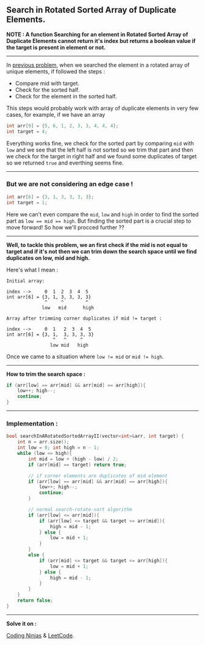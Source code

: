 ## Search in Rotated Sorted Array of Duplicate Elements.

**NOTE : A function Searching for an element in Rotated Sorted Array of Duplicate Elements cannot return it's index but returns a boolean value if the target is present in element or not.**

---

In [previous problem](./07-search-in-rotated-sorted-unique-array.md), when we searched the element in a rotated array of unique elements, if followed the steps :

- Compare mid with target.
- Check for the sorted half.
- Check for the element in the sorted half.

This steps would probably work with array of duplicate elements in very few cases, for example, if we have an array

```cpp
int arr[9] = {5, 6, 1, 2, 3, 3, 4, 4, 4};
int target = 4;
```

Everything works fine, we check for the sorted part by comparing `mid` with `low` and we see that the left half is not sorted so we trim that part and then we check for the target in right half and we found some duplicates of target so we returned `true` and everthing seems fine.

---

### But we are not considering an edge case !

```cpp
int arr[6] = {3, 1, 3, 3, 3, 3};
int target = 1;
```

Here we can't even compare the `mid`, `low` and `high` in order to find the sorted part as `low == mid == high`. But finding the sorted part is a crucial step to move forward! So how we'll procced further ??

---

**Well, to tackle this problem, we an first check if the mid is not equal to target and if it's not then we can trim down the search space until we find duplicates on low, mid and high.**

Here's what I mean :

```
Initial array:

index -->     0  1  2  3  4  5
int arr[6] = {3, 1, 3, 3, 3, 3}
              ^     ^        ^
             low   mid      high
```

```
Array after trimming corner duplicates if mid != target :

index -->     0  1   2  3  4  5
int arr[6] = {3, 1,  3, 3, 3, 3}
                 ^   ^     ^
                low mid   high
```

Once we came to a situation where `low != mid` or `mid != high`.

---

**How to trim the search space :**

```cpp
if (arr[low] == arr[mid] && arr[mid] == arr[high]){
    low++; high--;
    continue;
}
```

---

### Implementation :

```cpp
bool searchInARotatedSortedArrayII(vector<int>&arr, int target) {
    int n = arr.size();
    int low = 0; int high = n - 1;
    while (low <= high){
        int mid = low + (high - low) / 2;
        if (arr[mid] == target) return true;

        // if corner elements are duplicates of mid element
        if (arr[low] == arr[mid] && arr[mid] == arr[high]){
            low++; high--;
            continue;
        }

        // normal search-rotate-sort algorithm
        if (arr[low] <= arr[mid]){
            if (arr[low] <= target && target <= arr[mid]){
                high = mid - 1;
            } else {
                low = mid + 1;
            }
        }
        else {
            if (arr[mid] <= target && target <= arr[high]){
                low = mid + 1;
            } else {
                high = mid - 1;
            }
        }
    }
    return false;
}
```

---

**Solve it on :**

[Coding Ninjas](https://www.codingninjas.com/studio/problems/search-in-a-rotated-sorted-array-ii_7449547?utm_source=striver&utm_medium=website&utm_campaign=a_zcoursetuf) &
[LeetCode](https://leetcode.com/problems/search-in-rotated-sorted-array-ii/).
